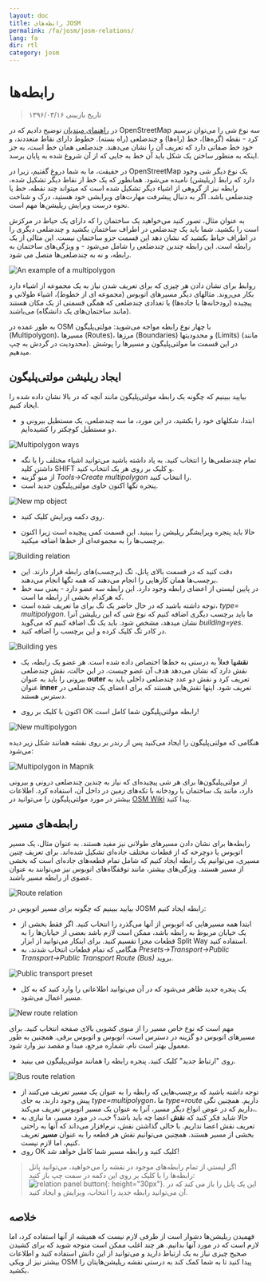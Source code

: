 ```yaml
---
layout: doc
title: رابطه‌های JOSM
permalink: /fa/josm/josm-relations/
lang: fa
dir: rtl
category: josm
---
```


رابطه‌ها
==========

> تاریخ بازبینی ۱۳۹۶/۰۳/۱۶  

در [راهنمای مبتدیان](/fa/beginner) توضیح دادیم که در OpenStreetMap سه نوع  شی را می‌توان ترسیم کرد  - نقطه (گره‌ها)، خط (راه‌ها) و چندضلعی (راه بسته). خطوط دارای نقاط متعددند، و خود خط صفاتی دارد که تعریف آن را نشان می‌دهند. چندضلعی همان خط است، به جز اینکه به منظور ساختن یک شکل باید آن خط به جایی که از آن شروع شده به پایان برسد.  

در حقیقت، ما به شما دروغ گفتیم، زیرا در OpenStreetMap یک نوع دیگر شی وجود دارد که رابط (ریلیشن) نامیده می‌شود. همانطور که یک خط از
نقاط دیگر تشکیل شده، رابطه نیز از گروهی از اشیاء دیگر تشکیل شده است که میتواند چند نقطه، خط یا چندضلعی باشد. اگر به دنبال پیشرفت مهارت‌های ویرایشی خود هستید، درک و شناخت نحوه درست ویرایش ریلیشن‌ها مهم است.  

به عنوان مثال، تصور کنید می‌خواهید یک ساختمان را که دارای یک حیاط در مرکزش است را بکشید. شما باید یک چندضلعی در اطراف ساختمان بکشید و چندضلعی دیگری را در اطراف حیاط بکشید که نشان دهد این قسمت جزو ساختمان نیست. این مثالی از یک رابطه است. این رابطه چندین چندضلعی را شامل می‌شود - و ویژگی‌های ساختمان به رابطه، و نه به چندضلعی‌ها متصل می شود.  

![An example of a multipolygon][]

روابط برای نشان دادن هر چیزی که برای تعریف شدن نیاز به یک مجموعه از اشیاء دارد بکار می‌روند. مثالهای دیگر مسیرهای اتوبوس (مجموعه ای از خطوط)، اشیاء طولانی و پیچیده (رودخانه‌ها یا جاده‌ها) یا تعدادی چندضلعی که همگی قسمتی از یک مکان هستند (مانند ساختمان‌های یک دانشگاه) می‌باشند.  

به طور عمده در OSM با چهار نوع رابطه مواجه می‌شوید: مولتی‌پلیگون (Multipolygon)، مسیرها (Routes)، مرزها (Boundaries) و محدودیتها (Limits) (مانند محدودیت در گردش به چپ). در این قسمت ما مولتی‌پلیگون و مسیرها را پوشش میدهیم.  

ایجاد ریلیشن مولتی‌پلیگون
------------------------------

بیایید ببینیم که چگونه یک رابطه مولتی‌پلیگون مانند آنچه که در بالا نشان داده شده را ایجاد کنیم.  

- ابتدا، شکلهای خود را بکشید، در این مورد، ما سه چندضلعی، یک مستطیل بیرونی و دو مستطیل کوچکتر را کشیده‌ایم.

![Multipolygon ways][]

- تمام چندضلعی‌ها را انتخاب کنید. به یاد داشته باشید می‌توانید اشیاء مختلف را با نگه داشتن کلید SHIFT و کلیک بر روی هر یک انتخاب کنید.  
- از منو گزینه *Tools->Create multipolygon* را انتخاب کنید.  
- پنجره تگها اکنون حاوی مولتی‌پلیگون جدید است.

![New mp object][]

- روی دکمه ویرایش کلیک کنید.  

- حالا باید پنجره ویرایشگر ریلیشن را ببینید. این قسمت کمی پیچیده است زیرا اکنون برچسب‌ها را به مجموعه‌ای از خط‌ها اضافه میکنید.  

![Building relation][]

- دقت کنید که در قسمت بالای پانل، تگ (برچسب‌)های رابطه قرار دارند. این برچسب‌ها همان کارهایی را انجام می‌دهند که همه تگها انجام می‌دهند.  
- در پایین لیستی از اعضای رابطه وجود دارد. این رابطه سه عضو دارد - یعنی سه خط که هرکدام بخشی از رابطه ما است.  
- توجه داشته باشید که در حال حاضر یک تگ برای ما تعریف شده است، *type= multipolygon*. ما باید برچسب دیگری اضافه کنیم که نوع شی که این ریلیشن آنرا نشان میدهد، مشخص شود. باید یک تگ اضافه کنیم که می‌گوید *building=yes*.  
- در کادر تگ کلیک کرده و این برچسب را اضافه کنید.  

![Building yes][]

- **نقش**ها فعلاْ به درستی به خط‌ها اختصاص داده شده است. هر عضو یک رابطه، یک نقش دارد که نشان می‌دهد هدف آن عضو چیست. در این حالت، نقش چندضلعی بیرونی را باید به عنوان **outer** تعریف کرد و نقش دو عدد چندضلعی داخلی باید به عنوان **inner** تعریف شود. اینها نقش‌هایی هستند که برای اعضای یک چندضلعی در دسترس هستند.  

- اکنون با کلیک بر روی OK رابطه مولتی‌پلیگون شما کامل است!  

![New multipolygon][]

هنگامی که مولتی‌پلیگون را ایجاد می‌کنید پس از رندر بر روی نقشه همانند شکل زیر دیده می‌شود:  

![Multipolygon in Mapnik][]

از مولتی‌پلیگون‌ها برای هر شی پیچیده‌ای که نیاز به چندین چندضلعی درونی و بیرونی دارد، مانند یک ساختمان یا رودخانه با تکه‌های زمین در داخل آن، استفاده کرد. اطلاعات بیشتر در مورد مولتی‌پلیگون را می‌توانید در [OSM Wiki](http://wiki.openstreetmap.org/wiki/Relation:multipolygon) پیدا کنید.  

رابطه‌های مسیر
----------------

رابطه‌ها برای نشان دادن مسیرهای طولانی نیز مفید هستند. به عنوان مثال، یک مسیر اتوبوس یا دوچرخه که از قطعات مختلف جاده‌ای تشکیل شده‌اند. برای تعریف چنین مسیری، می‌توانیم یک رابطه ایجاد کنیم که شامل تمام قطعه‌های جاده‌ای است که بخشی از مسیر هستند. ویژگی‌های بیشتر، مانند توقفگاه‌های اتوبوس نیز می‌توانند به عنوان عضوی از رابطه مسیر باشند.  

![Route relation][]

بیایید ببینیم که چگونه برای مسیر اتوبوس در JOSM رابطه ایجاد کنیم:  

- ابتدا همه مسیرهایی که اتوبوس از آنها می‌گذرد را انتخاب کنید. اگر فقط بخشی از یک خیابان مربوط به رابطه باشد، ممکن است لازم باشد بعضی از خیابان‌ها را به قطعات مجزا تقسیم کنید. برای اینکار می‌توانید از ابزار Split Way  استفاده کنید.  
- هنگامی که تمام قطعات انتخاب شدند، به *Presets->Transport->Public Transport->Public Transport Route (Bus)* بروید.  

![Public transport preset][]

- یک پنجره جدید ظاهر می‌شود که در آن می‌توانید اطلاعاتی را وارد کنید که به کل مسیر اعمال می‌شود.

![New route relation][]

مهم است که نوع خاص مسیر را از منوی کشویی بالای صفحه انتخاب کنید. برای مسیرهای اتوبوس دو گزینه در دسترس است، اتوبوس و اتوبوس برقی. همچنین به طور معمول بهتر است نام، شماره مرجع، مبدا و مقصد نیز وارد شود.

- روی "ارتباط جدید" کلیک کنید. پنجره رابطه را همانند مولتی‌پلیگون می بینید.  

![Bus route relation][]

- توجه داشته باشید که برچسب‌هایی که رابطه را به عنوان یک مسیر تعریف می‌کنند از پیش وجود دارند. به جای *type=multipolygon*، ما *type=route* داریم. همچنین تگی داریم که  در عوض انواع دیگر مسیر، آنرا به عنوان یک مسیر اتوبوس تعریف می‌کند،.  
- حالا شاید فکر کنید که **نقش** اعضا چه باید باشد؟ خب، در مورد مسیر، ما نیازی به تعریف نقش اعضا نداریم. با خالی گذاشتن نقش، نرم‌افزار می‌داند که آنها به راحتی بخشی از مسیر هستند. همچنین می‌توانیم نقش هر قطعه را به عنوان **مسیر** تعریف کنیم، اما لازم نیست.  
- روی OK کلیک کنید و رابطه مسیر شما کامل خواهد شد!  

> اگر لیستی از تمام رابطه‌های موجود در نقشه را می‌خواهید، می‌توانید پانل رابطه‌ها را با کلیک بر روی این دکمه در سمت چپ باز کنید: ![relation panel button][]{: height="30px"}. این یک پانل را باز می کند که در آن می‌توانید رابطه جدید را انتخاب، ویرایش و ایجاد کنید.  

خلاصه
-------

فهمیدن ریلیشن‌ها دشوار است از طرفی لازم نیست که همیشه از آنها استفاده کرد، اما لازم است که در مورد آنها بدانیم. هر چند اغلب ممکن است متوجه شوید که برای کشیدن صحیح چیزی نیاز به یک ارتباط دارید و می‌توانید از این دانش استفاده کنید و اطلاعات بیشتر نیز از ویکی OSM پیدا کنید تا به شما کمک کند به درستی نقشه ریلیشن‌هایتان را بکشید.


[Multipolygon ways]: /images/josm/multipolygon-ways.png
[Building relation]: /images/josm/building-relation.png
[New relation]: /images/josm/new-relation.png
[Building yes]: /images/josm/building-yes.png
[Outer or inner role]: /images/josm/outer-inner.png
[New multipolygon]: /images/josm/new-multipolygon.png
[New mp object]: /images/josm/new-mp.png
[Multipolygon in mapnik]: /images/josm/multipolygon-mapnik.png
[An example of a multipolygon]: /images/josm/multipolygon-demo.png
[New route relation]: /images/josm/new-route-relation.png
[Route relation]: /images/josm/route-relation.png
[Public transport preset]: /images/josm/public-transport-preset.png
[Bus route relation]: /images/josm/bus-route-relation.png
[relation panel button]: /images/josm/relation-panel-button.png